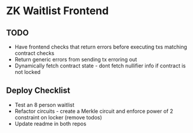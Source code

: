 # ZK Waitlist Frontend

## TODO
- Have frontend checks that return errors before executing txs matching contract checks
- Return generic errors from sending tx erroring out
- Dynamically fetch contract state - dont fetch nullifier info if contract is not locked

## Deploy Checklist
- Test an 8 person waitlist
- Refactor circuits - create a Merkle circuit and enforce power of 2 constraint on locker (remove todos)
- Update readme in both repos